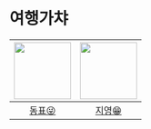 # 여행가챠

| <a href="https://github.com/97Kzone"><img src="https://avatars.githubusercontent.com/u/76652908?v=4" width="100px"></a> | <a href="https://github.com/xkagja2006"><img src="https://avatars.githubusercontent.com/u/28944196?v=4?v=4" width="100px"></a> |
| :--: |:--: |
| [동표😜](https://github.com/97Kzone) | [지영😁](https://github.com/xkagja2006) 



